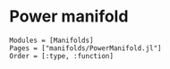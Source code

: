 # Power manifold

```@autodocs
Modules = [Manifolds]
Pages = ["manifolds/PowerManifold.jl"]
Order = [:type, :function]
```
